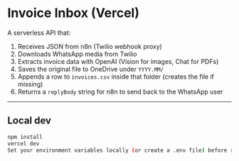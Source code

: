 # Invoice Inbox (Vercel)

A serverless API that:

1. Receives JSON from n8n (Twilio webhook proxy)
2. Downloads WhatsApp media from Twilio
3. Extracts invoice data with OpenAI (Vision for images, Chat for PDFs)
4. Saves the original file to OneDrive under `YYYY.MM/`
5. Appends a row to `invoices.csv` inside that folder (creates the file if missing)
6. Returns a `replyBody` string for n8n to send back to the WhatsApp user

---

## Local dev

```bash
npm install
vercel dev
Set your environment variables locally (or create a .env file) before running.
```
